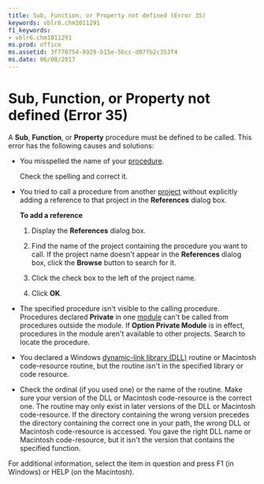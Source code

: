 ```yaml
---
title: Sub, Function, or Property not defined (Error 35)
keywords: vblr6.chm1011291
f1_keywords:
- vblr6.chm1011291
ms.prod: office
ms.assetid: 3f770754-8929-b15e-5bcc-d07fb2c353f4
ms.date: 06/08/2017
---
```



# Sub, Function, or Property not defined (Error 35)

A **Sub**, **Function**, or **Property** procedure must be defined to be called. This error has the following causes and solutions:

- You misspelled the name of your [procedure](../../Glossary/vbe-glossary.md#procedure).
    
  Check the spelling and correct it.
    
- You tried to call a procedure from another [project](../../Glossary/vbe-glossary.md#project) without explicitly adding a reference to that project in the **References** dialog box.
    
  **To add a reference**
    
  1. Display the **References** dialog box.
    
  2. Find the name of the project containing the procedure you want to call. If the project name doesn't appear in the **References** dialog box, click the **Browse** button to search for it.
    
  3. Click the check box to the left of the project name.
    
  4. Click **OK**.
    
 
- The specified procedure isn't visible to the calling procedure. Procedures declared **Private** in one [module](../../Glossary/vbe-glossary.md#module) can't be called from procedures outside the module. If **Option Private Module** is in effect, procedures in the module aren't available to other projects. Search to locate the procedure.
    
- You declared a Windows [dynamic-link library (DLL)](../../Glossary/vbe-glossary.md#dynamic-link-library-(DLL)) routine or Macintosh code-resource routine, but the routine isn't in the specified library or code resource.
    
- Check the ordinal (if you used one) or the name of the routine. Make sure your version of the DLL or Macintosh code-resource is the correct one. The routine may only exist in later versions of the DLL or Macintosh code-resource. If the directory containing the wrong version precedes the directory containing the correct one in your path, the wrong DLL or Macintosh code-resource is accessed. You gave the right DLL name or Macintosh code-resource, but it isn't the version that contains the specified function.
    

For additional information, select the item in question and press F1 (in Windows) or HELP (on the Macintosh).

